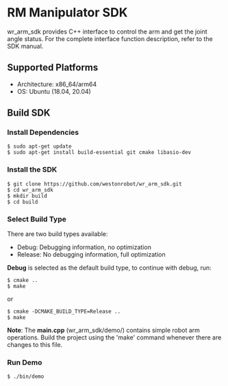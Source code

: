 # RM Manipulator SDK
wr_arm_sdk provides C++ interface to control the arm and get the joint angle status. For the complete interface function description, refer to the SDK manual.

## Supported Platforms
- Architecture: x86_64/arm64
- OS: Ubuntu (18.04, 20.04)

## Build SDK
### Install Dependencies
```
$ sudo apt-get update
$ sudo apt-get install build-essential git cmake libasio-dev
```

### Install the SDK
```
$ git clone https://github.com/westonrobot/wr_arm_sdk.git
$ cd wr_arm_sdk
$ mkdir build
$ cd build
```

### Select Build Type
There are two build types available:
- Debug: Debugging information, no optimization
- Release: No debugging information, full optimization

**Debug** is selected as the default build type, to continue with debug, run:
```
$ cmake ..
$ make
```
or
```
$ cmake -DCMAKE_BUILD_TYPE=Release ..
$ make
```

**Note**: The **main.cpp** (wr_arm_sdk/demo/) contains simple robot arm operations. Build the project using the 'make' command whenever there are changes to this file.

### Run Demo
```
$ ./bin/demo
